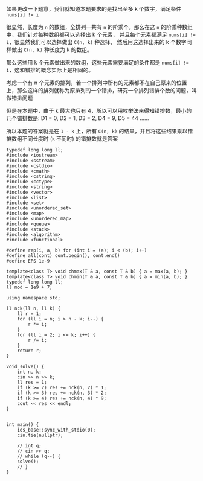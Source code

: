 如果更改一下题意，我们就知道本题要求的是找出至多 k 个数字，满足条件 `nums[i] != i`

很显然，长度为 `n` 的数组，全排列一共有 `n` 的阶乘个，那么在这 `n` 的阶乘种数组中，我们针对每种数组都可以选择出 k 个元素，
并且每个元素都满足 `nums[i] != i`，很显然我们可以选择做出 `C(n, k)` 种选择，
然后用这选择出来的 k 个数字同样做出 `C(n, k)` 种长度为 k 的数组。

那么这些用 k 个元素做出来的数组，这些元素需要满足的条件都是 `nums[i] != i`，这和错排的概念实际上是相同的。

考虑一个有 n 个元素的排列，若一个排列中所有的元素都不在自己原来的位置上，那么这样的排列就称为原排列的一个错排，研究一个排列错排个数的问题，叫做错排问题

但是在本题中，由于 k 最大也只有 4，所以可以用枚举法来得知错排数，最小的几个错排数是: D1 = 0, D2 = 1, D3 = 2, D4 = 9, D5 = 44 ......

所以本题的答案就是在 `1 - k` 上，所有 `C(n, k)` 的结果，并且将这些结果乘以错排数组不同长度时 (`k` 不同时) 的错排数就是答案


```
typedef long long ll;
#include <iostream>
#include <sstream>
#include <cstdio>
#include <cmath>
#include <cstring>
#include <cctype>
#include <string>
#include <vector>
#include <list>
#include <set>
#include <unordered_set>
#include <map>
#include <unordered_map>
#include <queue>
#include <stack>
#include <algorithm>
#include <functional>

#define rep(i, a, b) for (int i = (a); i < (b); i++)
#define all(cont) cont.begin(), cont.end()
#define EPS 1e-9

template<class T> void chmax(T & a, const T & b) { a = max(a, b); }
template<class T> void chmin(T & a, const T & b) { a = min(a, b); }
typedef long long ll;
ll mod = 1e9 + 7;

using namespace std;

ll nck(ll n, ll k) {
    ll r = 1;
    for (ll i = n; i > n - k; i--) {
        r *= i;
    }
    for (ll i = 2; i <= k; i++) {
        r /= i;
    }
    return r;
}

void solve() {
    int n, k;
    cin >> n >> k;
    ll res = 1;
    if (k >= 2) res += nck(n, 2) * 1;
    if (k >= 3) res += nck(n, 3) * 2;
    if (k >= 4) res += nck(n, 4) * 9;
    cout << res << endl;
}


int main() {
    ios_base::sync_with_stdio(0);
    cin.tie(nullptr);

    // int q;
    // cin >> q;
    // while (q--) {
    solve();
    // }
}
```